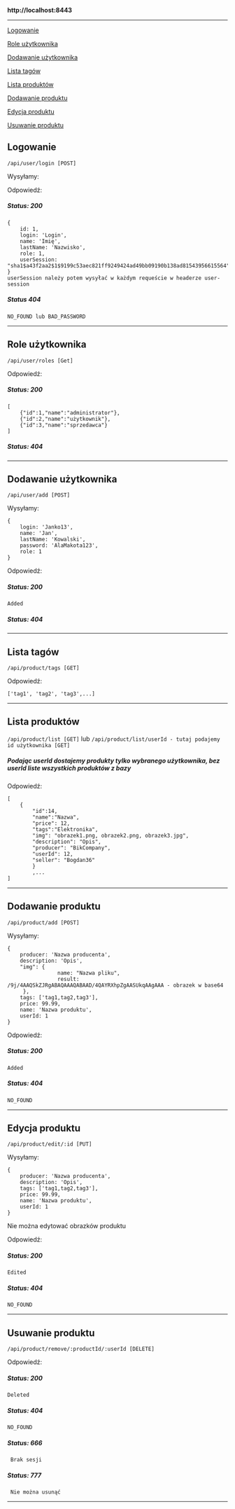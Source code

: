 **http://localhost:8443**
********************************
[Logowanie](#logowanie)

[Role użytkownika](#role-użytkownika)

[Dodawanie użytkownika](#dodawanie-użytkownika)

[Lista tagów](#lista-tagów)

[Lista produktów](#lista-produktów)

[Dodawanie produktu](#dodawanie-produktu)

[Edycja produktu](#edycja-produktu)

[Usuwanie produktu](#usuwanie-produktu)

## **Logowanie**

`/api/user/login [POST]`

Wysyłamy: 

    
Odpowiedź:

##### Status: 200
    {
        id: 1,
        login: 'Login', 
        name: 'Imię', 
        lastName: 'Nazwisko', 
        role: 1,
        userSession: "sha1$a43f2aa2$1$9199c53aec821ff9249424ad49bb09190b138ad81543956615564"
    }
    userSession należy potem wysyłać w każdym requeście w headerze user-session

##### Status 404

`NO_FOUND lub BAD_PASSWORD`
********************************

## **Role użytkownika**

`/api/user/roles [Get]`


Odpowiedź:

##### Status: 200
    [
        {"id":1,"name":"administrator"},
        {"id":2,"name":"użytkownik"},
        {"id":3,"name":"sprzedawca"}
    ]
##### Status: 404
********************************

## **Dodawanie użytkownika**

`/api/user/add [POST]`

Wysyłamy:
 
    {
        login: 'Janko13',
        name: 'Jan',
        lastName: 'Kowalski',
        password: 'AlaMakota123',
        role: 1
    }

Odpowiedź:

##### Status: 200
    Added
##### Status: 404
********************************

## **Lista tagów**

`/api/product/tags [GET]`

Odpowiedź:

    ['tag1', 'tag2', 'tag3',...]


********************************

## **Lista produktów**

`/api/product/list [GET]` lub `/api/product/list/userId - tutaj podajemy id użytkownika [GET]`

##### Podając userId dostajemy produkty tylko wybranego użytkownika, bez userId liste wszystkich produktów z bazy

Odpowiedź:
    
    [
        {
            "id":14,
            "name":"Nazwa",
            "price": 12,
            "tags":"Elektronika",
            "img": "obrazek1.png, obrazek2.png, obrazek3.jpg",
            "description": "Opis",
            "producer": "BikCompany",
            "userId": 12,
            "seller": "Bogdan36"
            }
            ,...
    ]

********************************

## **Dodawanie produktu**

`/api/product/add [POST]`

Wysyłamy:
 
    {
        producer: 'Nazwa producenta',
        description: 'Opis',
        "img": {
                    name: "Nazwa pliku",
                    result: /9j/4AAQSkZJRgABAQAAAQABAAD/4QAYRXhpZgAASUkqAAgAAA - obrazek w base64
         },
        tags: ['tag1,tag2,tag3'],
        price: 99.99,
        name: 'Nazwa produktu',
        userId: 1
    }

Odpowiedź:

##### Status: 200
    Added
##### Status: 404
    NO_FOUND
********************************

## **Edycja produktu**

`/api/product/edit/:id [PUT]`

Wysyłamy:
 
    {
        producer: 'Nazwa producenta',
        description: 'Opis',
        tags: ['tag1,tag2,tag3'],
        price: 99.99,
        name: 'Nazwa produktu',
        userId: 1
    }

Nie można edytować obrazków produktu

Odpowiedź:

##### Status: 200
    Edited
##### Status: 404
    NO_FOUND
********************************

## **Usuwanie produktu**

`/api/product/remove/:productId/:userId [DELETE]`



Odpowiedź:

##### Status: 200
    Deleted
##### Status: 404
    NO_FOUND
##### Status: 666
     Brak sesji
##### Status: 777
     Nie można usunąć
********************************
